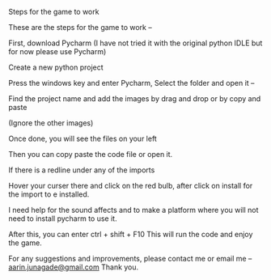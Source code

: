 Steps for the game to work

These are the steps for the game to work –

First, download Pycharm (I have not tried it with the original python IDLE but for now please use Pycharm)

Create a new python project

Press the windows key and enter Pycharm,
Select the folder and open it – 
 
Find the project name and add the images by drag and drop or by copy and paste

 
(Ignore the other images)

Once done, you will see the files on your left
 

Then you can copy paste the code file or open it.

If there is a redline under any of the imports
 
Hover your curser there and click on the red bulb, after click on install for the import to e installed.

I need help for the sound affects and to make a platform where you will not need to install pycharm to use it.









After this, you can enter ctrl + shift + F10
This will run the code and enjoy the game.

For any suggestions and improvements, please contact me or email me – aarin.junagade@gmail.com
Thank you.
